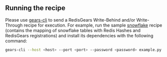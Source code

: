 ## Running the recipe
Please use <a href="https://github.com/RedisGears/gears-cli">gears-cli</a> to send a RedisGears Write-Behind and/or Write-Through recipe for execution. For example, run the sample [snowflake](example.py) recipe (contains the mapping of snowflake tables with Redis Hashes and RedisGears registrations) and install its dependencies with the following command:

```bash
gears-cli --host <host> --port <port> --password <password> example.py --requirements rgsync snowflake-sqlalchemy
```
